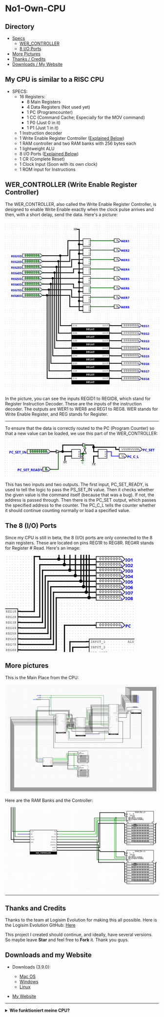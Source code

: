 # No1-Own-CPU

## Directory
- [Specs](#my-cpu-is-similar-to-a-risc-cpu)
  - [WER_CONTROLLER](#wer_controller-write-enable-register-controller)
  - [8 I/O Ports](#the-8-io-ports)
- [More Pictures](#more-pictures)
- [Thanks / Credits](#thanks-and-credits)
- [Downloads / My Website](#downloads-and-my-website)

## My CPU is similar to a RISC CPU
- SPECS:
  - 16 Registers:
    - 8 Main Registers
    - 4 Data Registers (Not used yet)
    - 1 PC (Programcounter)
    - 1 CC (Command Cache; Especially for the MOV command)
    - 1 P0 (Just 0 in it)
    - 1 P1 (Just 1 in it)
  - 1 Instruction decoder
  - 1 Write Enable Register Controller ([Explained Below](#wer_controller-write-enable-register-controller))
  - 1 RAM controller and two RAM banks with 256 bytes each
  - 1 lightweight ALU
  - 8 I/O Ports ([Explained Below](#the-8-io-ports))
  - 1 CR (Complete Reset)
  - 1 Clock Input (Soon with its own clock)
  - 1 ROM input for Instructions

## WER_CONTROLLER (Write Enable Register Controller)
  The WER_CONTROLLER, also called the Write Enable Register Controller, 
  is designed to enable Write Enable exactly when the clock pulse arrives and then, 
  with a short delay, send the data. 
  Here's a picture:

  ![WER_CONTROLLER1](images/pic1.png)

  In the picture, you can see the inputs REGID1 to REGID8, 
  which stand for Register Instruction Decoder. 
  These are the inputs of the instruction decoder. 
  The outputs are WER1 to WER8 and REG1 to REG8. 
  WER stands for Write Enable Register, and REG stands for Register.

  ---

  To ensure that the data is correctly routed to the PC (Program Counter) 
  so that a new value can be loaded, we use this part of the WER_CONTROLLER:

  ![WER_CONTROLLER2](images/pic2.png)

  This has two inputs and two outputs. The first input, PC_SET_READY, is used to tell the logic to pass the PS_SET_IN value.
  Then it checks whether the given value is the command itself (because that was a bug). 
  If not, the address is passed through. Then there is the PC_SET output, which passes the specified address to the counter. 
  The PC_C_L tells the counter whether it should continue counting normally or load a specified value.

## The 8 (I/O) Ports
  Since my CPU is still in beta, the 8 (I/O) ports are only connected to the 8 main registers. 
  These are located on pins REG1R to REG8R. REG#R stands for Register # Read.
  Here's an image:

  ![REG#R_Ports](images/pic3.png)

## More pictures
  This is the Main Place from the CPU:

  ![CPU_MAIN](images/pic4.png)

  Here are the RAM Banks and the Controller:

  ![RAM](images/pic5.png)

---

## Thanks and Credits

  Thanks to the team at Logisim Evolution for making this all possible. 
  Here is the Logisim Evolution GitHub: [Here](https://github.com/logisim-evolution/logisim-evolution)

  This project I created should continue, and ideally, have several versions. 
  So maybe leave **Star** and feel free to **Fork** it. Thank you guys.

## Downloads and my Website

  - Downloads (3.9.0):
      - [Mac OS](https://github.com/logisim-evolution/logisim-evolution/releases/download/v3.9.0/logisim-evolution-3.9.0-x86_64.dmg)
      - [Windows](https://github.com/logisim-evolution/logisim-evolution/releases/download/v3.9.0/logisim-evolution-3.9.0-x86_64.msi)
      - [Linux](https://github.com/logisim-evolution/logisim-evolution/releases/download/v3.9.0/logisim-evolution_3.9.0_amd64.deb)
   
  - [My Website](https://noah-2012.github.io/pp/)

---

<details>
  <summary><strong>Wie funktioniert meine CPU?</strong></summary>
  <p>Hier steht eine ausführlichere Erklärung, die man erst beim Aufklappen sieht.</p>
</details>

